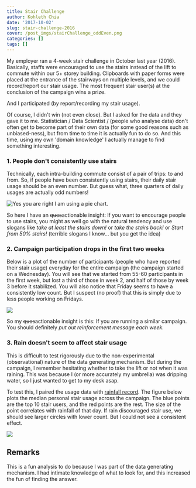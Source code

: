 ```yaml
---
title: Stair Challenge
author: Kohleth Chia
date: '2017-10-02'
slug: stair-challenge-2016
cover: /post_imgs/stairChallenge_oddEven.png
categories: []
tags: []
---
```


My employer ran a 4-week stair challenge in October last year (2016). Basically, staffs were encouraged to use the stairs instead of the lift to commute within our 5+ storey building. Clipboards with paper forms were placed at the entrance of the stairways on multiple levels, and we could record/report our stair usage. The most frequent stair user(s) at the conclusion of the campaign wins a prize.

And I participated (by report/recording my stair usage).

Of course, I didn't win (not even close). But I asked for the data and they gave it to me. Statistician / Data Scientist / (people who analyse data) don't often get to become part of their own data (for some good reasons such as unbiased-ness), but from time to time it is actually fun to do so. And this time, using my own 'domain knowledge' I actually manage to find something interesting.

### 1. People don't consistently use stairs
Technically, each intra-building commute consist of a pair of trips: to and from. So, if people have been consistently using stairs, their daily stair usage should be an even number. But guess what, three quarters of daily usages are actually odd numbers!

![Yes you are right I am using a pie chart.](/post_imgs/stairChallenge_oddEven.png)

So here I have an ~~ques~~actionable insight: If you want to encourage people to use stairs, you might as well go with the natural tendency and use slogans like *take at least the stairs down!* or *take the stairs back!* or *Start from 50% stairs!* (terrible slogans I know... but you get the idea)

### 2. Campaign participation drops in the first two weeks
Below is a plot of the number of participants (people who have reported their stair usage) everyday for the entire campaign (the campaign started on a Wednesday). You will see that we started from 55-60 participants in the first week, but lost a third of those in week 2, and half of those by week 3 before it stabilized. You will also notice that Friday seems to have a consistently low count. But I suspect (no proof) that this is simply due to less people working on Fridays.

![](/post_imgs/stairChallenge_Nparticipants.png)

So my ~~ques~~actionable insight is this: If you are running a similar campaign. You should definitely *put out reinforcement message each week.*

### 3. Rain doesn't seem to affect stair usage
This is difficult to test rigorously due to the non-experimental (observational) nature of the data generating mechanism. But during the campaign, I remember hesitating whether to take the lift or not when it was raining. This was because I (or more accurately my umbrella) was dripping water, so I just wanted to get to my desk asap. 

To test this, I paired the usage data with [rainfall record](//www.bom.gov.au/climate/data/). The figure below plots the median personal stair usage across the campaign. The blue points are the top 10 stair users, and the red points are the rest. The size of the point correlates with rainfall of that day. If rain discouraged stair use, we should see larger circles with lower count. But I could not see a consistent effect.

![](/post_imgs/stairChallenge_rainfall.png)


## Remarks
This is a fun analysis to do because I was part of the data generating mechanism. I had intimate knowledge of what to look for, and this increased the fun of finding the answer.
